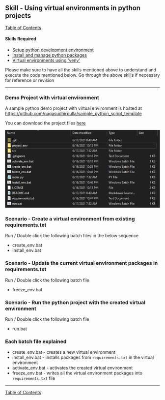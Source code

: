 ## Skill - Using virtual environments in python projects

[Table of Contents](https://nagasudhir.blogspot.com/2020/04/taming-python-table-of-contents.html)

#### Skills Required
* [Setup python development environment](https://nagasudhir.blogspot.com/2020/04/setup-python-development-environment_14.html)
* [Install and manage python packages](https://nagasudhir.blogspot.com/2020/05/install-and-manage-packages-in-python.html)
* [Virtual environments using 'venv'](https://nagasudhir.blogspot.com/2020/05/virtual-environments-using-venv.html)

Please make sure to have all the skills mentioned above to understand and execute the code mentioned below. Go through the above skills if necessary for reference or revision
<hr/>

### Demo Project with virtual environment
A sample python demo project with virtual environment is hosted at https://github.com/nagasudhirpulla/sample_python_script_template

You can download the project files [here](https://github.com/nagasudhirpulla/sample_python_script_template.git)

![vs_code_open_settings_json](https://github.com/nagasudhirpulla/taming_python/raw/master/blog/skills/assets/img/sample_python_project_virtual_env_folder.PNG)

### Scenario - Create a virtual environment from existing requirements.txt
Run / Double click the following batch files in the below sequence
* create_env.bat
* install_env.bat

### Scenario - Update the current virtual environment packages in requirements.txt
Run / Double click the following batch file
* freeze_env.bat

### Scenario - Run the python project with the created virtual environment
Run / Double click the following batch file
* run.bat
 
### Each batch file explained
* create_env.bat - creates a new virtual environment
* install_env.bat - installs packages from ```requirements.txt``` in the virtual environment
* activate_env.bat - activates the created virtual environment
* freeze_env.bat - writes all the virtual environment packages into ```requirements.txt``` file 
 
<hr/>

[Table of Contents](https://nagasudhir.blogspot.com/2020/04/taming-python-table-of-contents.html)
<!--stackedit_data:
eyJoaXN0b3J5IjpbMjEzMDUyMDg2NCwxNzA1Mjg5NDU5LC0xNz
Y4MTc3NjA3XX0=
-->